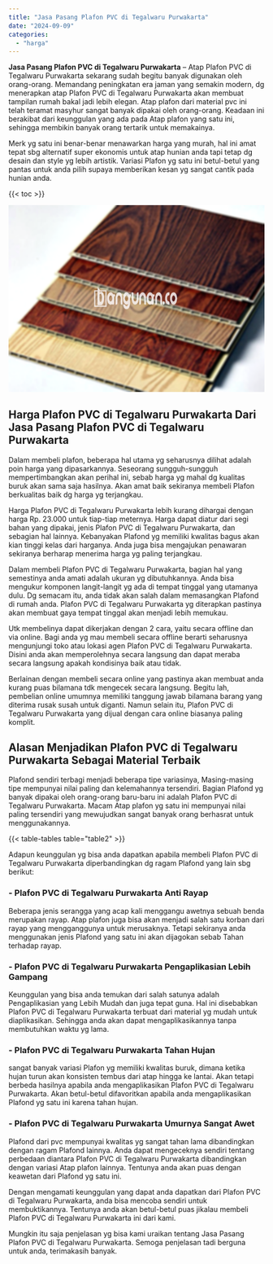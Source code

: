 ```yaml
---
title: "Jasa Pasang Plafon PVC di Tegalwaru Purwakarta"
date: "2024-09-09"
categories: 
  - "harga"
---
```


**Jasa Pasang Plafon PVC di Tegalwaru Purwakarta** – Atap Plafon PVC di Tegalwaru Purwakarta sekarang sudah begitu banyak digunakan oleh orang-orang. Memandang peningkatan era jaman yang semakin modern, dg menerapkan atap Plafon PVC di Tegalwaru Purwakarta akan membuat tampilan rumah bakal jadi lebih elegan. Atap plafon dari material pvc ini telah teramat masyhur sangat banyak dipakai oleh orang-orang. Keadaan ini berakibat dari keunggulan yang ada pada Atap plafon yang satu ini, sehingga membikin banyak orang tertarik untuk memakainya.

Merk yg satu ini benar-benar menawarkan harga yang murah, hal ini amat tepat sbg alternatif super ekonomis untuk atap hunian anda tapi tetap dg desain dan style yg lebih artistik. Variasi Plafon yg satu ini betul-betul yang pantas untuk anda pilih supaya memberikan kesan yg sangat cantik pada hunian anda.

{{< toc >}}

![Jasa Pasang Plafon PVC di Tegalwaru Purwakarta](/images/flafond-pvc-murah04.png)

## Harga Plafon PVC di Tegalwaru Purwakarta Dari Jasa Pasang Plafon PVC di Tegalwaru Purwakarta

Dalam membeli plafon, beberapa hal utama yg seharusnya dilihat adalah poin harga yang dipasarkannya. Seseorang sungguh-sungguh mempertimbangkan akan perihal ini, sebab harga yg mahal dg kualitas buruk akan sama saja hasilnya. Akan amat baik sekiranya membeli Plafon berkualitas baik dg harga yg terjangkau.

Harga Plafon PVC di Tegalwaru Purwakarta lebih kurang dihargai dengan harga Rp. 23.000 untuk tiap-tiap meternya. Harga dapat diatur dari segi bahan yang dipakai, jenis Plafon PVC di Tegalwaru Purwakarta, dan sebagian hal lainnya. Kebanyakan Plafond yg memiliki kwalitas bagus akan kian tinggi kelas dari harganya. Anda juga bisa mengajukan penawaran sekiranya berharap menerima harga yg paling terjangkau.

Dalam membeli Plafon PVC di Tegalwaru Purwakarta, bagian hal yang semestinya anda amati adalah ukuran yg dibutuhkannya. Anda bisa mengukur komponen langit-langit yg ada di tempat tinggal yang utamanya dulu. Dg semacam itu, anda tidak akan salah dalam memasangkan Plafond di rumah anda. Plafon PVC di Tegalwaru Purwakarta yg diterapkan pastinya akan membuat gaya tempat tinggal akan menjadi lebih memukau.

Utk membelinya dapat dikerjakan dengan 2 cara, yaitu secara offline dan via online. Bagi anda yg mau membeli secara offline berarti seharusnya mengunjungi toko atau lokasi agen Plafon PVC di Tegalwaru Purwakarta. Disini anda akan memperolehnya secara langsung dan dapat meraba secara langsung apakah kondisinya baik atau tidak.

Berlainan dengan membeli secara online yang pastinya akan membuat anda kurang puas bilamana tdk mengecek secara langsung. Begitu lah, pembelian online umumnya memiliki tanggung jawab bilamana barang yang diterima rusak susah untuk diganti. Namun selain itu, Plafon PVC di Tegalwaru Purwakarta yang dijual dengan cara online biasanya paling komplit.

## Alasan Menjadikan Plafon PVC di Tegalwaru Purwakarta Sebagai Material Terbaik

Plafond sendiri terbagi menjadi beberapa tipe variasinya, Masing-masing tipe mempunyai nilai paling dan kelemahannya tersendiri. Bagian Plafond yg banyak dipakai oleh orang-orang baru-baru ini adalah Plafon PVC di Tegalwaru Purwakarta. Macam Atap plafon yg satu ini mempunyai nilai paling tersendiri yang mewujudkan sangat banyak orang berhasrat untuk menggunakannya.

{{< table-tables table="table2" >}}

Adapun keunggulan yg bisa anda dapatkan apabila membeli Plafon PVC di Tegalwaru Purwakarta diperbandingkan dg ragam Plafond yang lain sbg berikut:

### \- Plafon PVC di Tegalwaru Purwakarta Anti Rayap

Beberapa jenis serangga yang acap kali menggangu awetnya sebuah benda merupakan rayap. Atap plafon juga bisa akan menjadi salah satu korban dari rayap yang mengganggunya untuk merusaknya. Tetapi sekiranya anda menggunakan jenis Plafond yang satu ini akan dijagokan sebab Tahan terhadap rayap.

### \- Plafon PVC di Tegalwaru Purwakarta Pengaplikasian Lebih Gampang

Keunggulan yang bisa anda temukan dari salah satunya adalah Pengaplikasian yang Lebih Mudah dan juga tepat guna. Hal ini disebabkan Plafon PVC di Tegalwaru Purwakarta terbuat dari material yg mudah untuk diaplikasikan. Sehingga anda akan dapat mengaplikasikannya tanpa membutuhkan waktu yg lama.

### \- Plafon PVC di Tegalwaru Purwakarta Tahan Hujan

sangat banyak variasi Plafon yg memiliki kwalitas buruk, dimana ketika hujan turun akan konsisten tembus dari atap hingga ke lantai. Akan tetapi berbeda hasilnya apabila anda mengaplikasikan Plafon PVC di Tegalwaru Purwakarta. Akan betul-betul difavoritkan apabila anda mengaplikasikan Plafond yg satu ini karena tahan hujan.

### \- Plafon PVC di Tegalwaru Purwakarta Umurnya Sangat Awet

Plafond dari pvc mempunyai kwalitas yg sangat tahan lama dibandingkan dengan ragam Plafond lainnya. Anda dapat mengeceknya sendiri tentang perbedaan diantara Plafon PVC di Tegalwaru Purwakarta dibandingkan dengan variasi Atap plafon lainnya. Tentunya anda akan puas dengan keawetan dari Plafond yg satu ini.

Dengan mengamati keunggulan yang dapat anda dapatkan dari Plafon PVC di Tegalwaru Purwakarta, anda bisa mencoba sendiri untuk membuktikannya. Tentunya anda akan betul-betul puas jikalau membeli Plafon PVC di Tegalwaru Purwakarta ini dari kami.

Mungkin itu saja penjelasan yg bisa kami uraikan tentang Jasa Pasang Plafon PVC di Tegalwaru Purwakarta. Semoga penjelasan tadi berguna untuk anda, terimakasih banyak.
